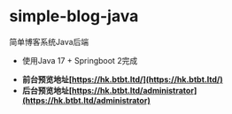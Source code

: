 # simple-blog-java

简单博客系统Java后端

- 使用Java 17 + Springboot 2完成

* **前台预览地址[https://hk.btbt.ltd/](https://hk.btbt.ltd/)**
* **后台预览地址[https://hk.btbt.ltd/administrator](https://hk.btbt.ltd/administrator)**


